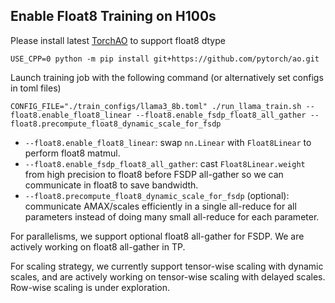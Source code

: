 ## Enable Float8 Training on H100s

Please install latest [TorchAO](https://github.com/pytorch/ao/tree/main/torchao/float8) to support float8 dtype
```
USE_CPP=0 python -m pip install git+https://github.com/pytorch/ao.git
```

Launch training job with the following command (or alternatively set configs in toml files)
```
CONFIG_FILE="./train_configs/llama3_8b.toml" ./run_llama_train.sh --float8.enable_float8_linear --float8.enable_fsdp_float8_all_gather --float8.precompute_float8_dynamic_scale_for_fsdp
```
* `--float8.enable_float8_linear`: swap `nn.Linear` with `Float8Linear` to perform float8 matmul.
* `--float8.enable_fsdp_float8_all_gather`: cast `Float8Linear.weight` from high precision to float8 before FSDP all-gather so we can communicate in float8 to save bandwidth.
* `--float8.precompute_float8_dynamic_scale_for_fsdp` (optional): communicate AMAX/scales efficiently in a single all-reduce for all parameters instead of doing many small all-reduce for each parameter.

For parallelisms, we support optional float8 all-gather for FSDP. We are actively working on float8 all-gather in TP.

For scaling strategy, we currently support tensor-wise scaling with dynamic scales, and are actively working on tensor-wise scaling with delayed scales. Row-wise scaling is under exploration.
